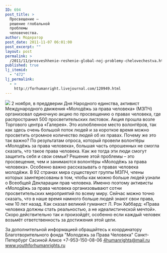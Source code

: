 ```yaml
---
ID: 694
post_title: >
  Просвещение –
  решение глобальной
  проблемы
  человечества.
author: Модератор
post_date: 2011-11-07 06:01:00
post_excerpt: ""
layout: post
permalink: >
  /2011/11/prosveshhenie-reshenie-global-noj-problemy-chelovechestva.html
published: true
lj_itemid:
  - "472"
lj_permalink:
  - >
    http://forhumanright.livejournal.com/120949.html
---
```

<img src="http://cs5338.vk.com/u132145096/132409092/x_5b26039f.jpg" /> 2 ноября, в преддверии Дня Народного единства, активист Международного движения «Молодёжь за права человека»  (МЗПЧ) организовал одиночную акцию по просвещению о правах человека, где распространил 500 просветительских листовок.
Акция прошла возле Торгового центра «Галерея». Это излюбленное место волонтёров, так как здесь очень большой поток людей и за короткое время можно просветить огромное количество людей об их правах. Почему же это так важно? По результатам опроса, который провели волонтёры «Молодёжь за права человека», большая часть опрошенных не смогла сказать, что такое права человека. Как же тогда эти люди смогут защитить себя и свои семьи? 
Решение этой проблемы  – это просвещение, чем и занимаются волонтёры «Молодёжь за права человека». Особенно важно рассказывать о правах человека молодёжи. В 92 странах мира существуют группы МЗПЧ, члены которых заинтересованы в том, чтобы как можно больше людей узнали о Всеобщей Декларации прав человека. Именно  поэтому активисты «Молодёжь за права человека организовывают сотни просветительских мероприятий по всему миру. Сейчас  можно точно сказать, что в наше время намного больше людей знают свои права, чем 10 лет назад. 
Как сказал великий гуманист Л. Рон Хаббард: «Права человека должны стать реальностью, а не идеалистической мечтой». Скоро действительно так и произойдёт, особенно если каждый человек возьмёт ответственность за достижения этой цели. 

За дополнительной информацией обращайтесь к координатору
Благотворительного фонда
"Молодежь за Права Человека" Санкт-Петербург 
Сасиной Алисе 
+7-953-150-08-06 
4humanrights@mail.ru
www.youthforhumanrights.ru